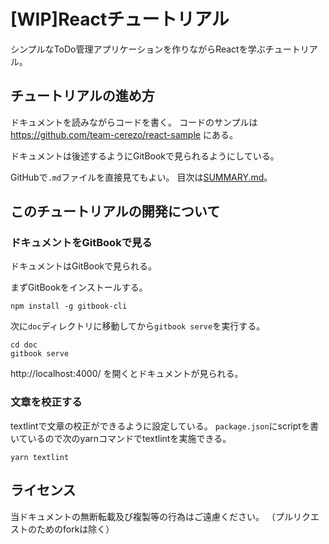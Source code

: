 # [WIP]Reactチュートリアル

シンプルなToDo管理アプリケーションを作りながらReactを学ぶチュートリアル。

## チュートリアルの進め方

ドキュメントを読みながらコードを書く。
コードのサンプルは https://github.com/team-cerezo/react-sample にある。

ドキュメントは後述するようにGitBookで見られるようにしている。

GitHubで`.md`ファイルを直接見てもよい。
目次は[SUMMARY.md](./doc/SUMMARY.md)。

## このチュートリアルの開発について

### ドキュメントをGitBookで見る

ドキュメントはGitBookで見られる。

まずGitBookをインストールする。

```console
npm install -g gitbook-cli
```

次に`doc`ディレクトリに移動してから`gitbook serve`を実行する。

```
cd doc
gitbook serve
```

http://localhost:4000/ を開くとドキュメントが見られる。

### 文章を校正する

textlintで文章の校正ができるように設定している。
`package.json`にscriptを書いているので次のyarnコマンドでtextlintを実施できる。

```console
yarn textlint
```

## ライセンス

当ドキュメントの無断転載及び複製等の行為はご遠慮ください。
（プルリクエストのためのforkは除く）

